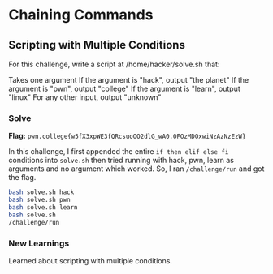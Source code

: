 # Chaining Commands

## Scripting with Multiple Conditions
For this challenge, write a script at /home/hacker/solve.sh that:

Takes one argument
If the argument is "hack", output "the planet"
If the argument is "pwn", output "college"
If the argument is "learn", output "linux"
For any other input, output "unknown"

### Solve
**Flag:** `pwn.college{w5fX3xpWE3fQRcsuoOO2dlG_wA0.0FOzMDOxwiNzAzNzEzW}`

In this challenge, I first appended the entire ```if then elif else fi``` conditions into ```solve.sh``` then tried running with hack, pwn, learn as arguments and no argument which worked. So, I ran ```/challenge/run``` and got the flag.

```bash
bash solve.sh hack
bash solve.sh pwn
bash solve.sh learn
bash solve.sh
/challenge/run
```

### New Learnings
Learned about scripting with multiple conditions.
